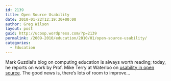 ```yaml
---
id: 2139
title: Open Source Usability
date: 2010-01-22T12:19:30+00:00
author: Greg Wilson
layout: post
guid: http://ucosp.wordpress.com/?p=2139
permalink: /2009-2010/education/2010/01/open-source-usability/
categories:
  - Education
---
```

Mark Guzdial&#8217;s blog on computing education is always worth reading; today, he reports on work by Prof. Mike Terry at Waterloo on [usability in open source](http://computinged.wordpress.com/2010/01/21/open-source-development-not-very-open-or-welcoming/). The good news is, there&#8217;s lots of room to improve&#8230;